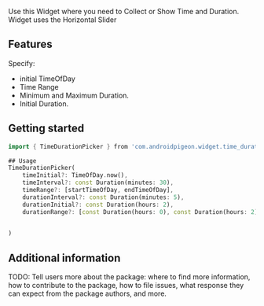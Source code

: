 <!--
This README describes the package. If you publish this package to pub.dev,
this README's contents appear on the landing page for your package.

For information about how to write a good package README, see the guide for
[writing package pages](https://dart.dev/guides/libraries/writing-package-pages).

For general information about developing packages, see the Dart guide for
[creating packages](https://dart.dev/guides/libraries/create-library-packages)
and the Flutter guide for
[developing packages and plugins](https://flutter.dev/developing-packages).
-->

Use this Widget where you need to Collect or Show Time and Duration.
Widget uses the Horizontal Slider

## Features

Specify:
* initial TimeOfDay
* Time Range
* Minimum and Maximum Duration.
* Initial Duration.

## Getting started

```dart
import { TimeDurationPicker } from 'com.androidpigeon.widget.time_duration_picker';

## Usage
TimeDurationPicker(
    timeInitial?: TimeOfDay.now(),
    timeInterval?: const Duration(minutes: 30),
    timeRange?: [startTimeOfDay, endTimeOfDay],
    durationInterval?: const Duration(minutes: 5),
    durationInitial?: const Duration(hours: 2),
    durationRange?: [const Duration(hours: 0), const Duration(hours: 2)],

    
)

```

## Additional information

TODO: Tell users more about the package: where to find more information, how to
contribute to the package, how to file issues, what response they can expect
from the package authors, and more.
